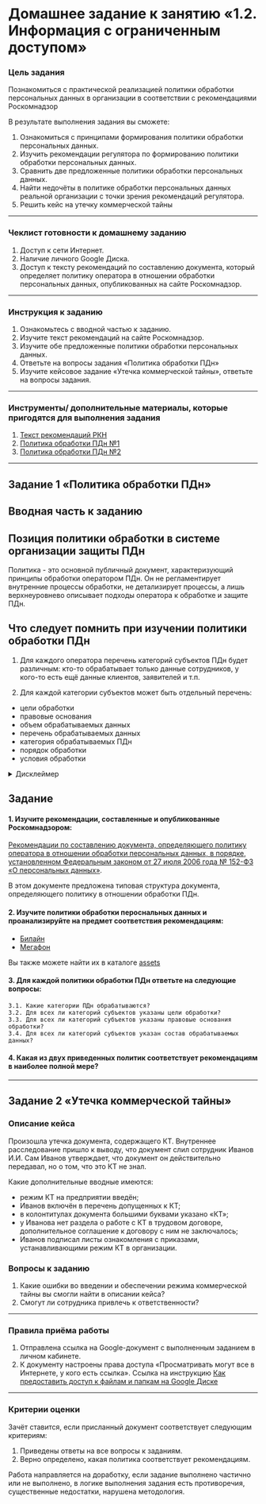# Домашнее задание к занятию «1.2. Информация с ограниченным доступом»

### Цель задания

Познакомиться с практической реализацией политики обработки персональных данных в организации в соответствии с рекомендациями Роскомнадзор 

В результате выполнения задания вы сможете:

1. Ознакомиться с принципами формирования политики обработки персональных данных.
2. Изучить рекомендации регулятора по формированию политики обработки персональных данных.
3. Сравнить две предложенные политики обработки персональных данных.
4. Найти недочёты в политике обработки персональных данных реальной организации с точки зрения рекомендаций регулятора.
5. Решить кейс на утечку коммерческой тайны

-----

### Чеклист готовности к домашнему заданию

1. Доступ к сети Интернет.
2. Наличие личного Google Диска.
3. Доступ к тексту рекомендаций по составлению документа, который определяет политику оператора в отношении обработки персональных данных, опубликованных на сайте Роскомнадзор.

-----

### Инструкция к заданию

1. Ознакомьтесь с вводной частью к заданию.
2. Изучите текст рекомендаций на сайте Роскомнадзор.
3. Изучите обе предложенные политики обработки персональных данных.
4. Ответьте на вопросы задания «Политика обработки ПДн»
5. Изучите кейсовое задание «Утечка коммерческой тайны», ответьте на вопросы задания.

-----

### Инструменты/ дополнительные материалы, которые пригодятся для выполнения задания


1. [Текст рекомендаций РКН](https://rkn.gov.ru/personal-data/p908/)
1. [Политика обработки ПДн №1](assets/beeline.pdf)
1. [Политика обработки ПДн №2](assets/megafon.pdf)

-----
## Задание 1 «Политика обработки ПДн»

## Вводная часть к заданию

## Позиция политики обработки в системе организации защиты ПДн
Политика - это основной публичный документ, характеризующий принципы обработки оператором ПДн. Он не регламентирует внутренние процессы обработки, не детализирует процессы, а лишь верхнеуровнево описывает подходы оператора к обработке и защите ПДн. 

## Что следует помнить при изучении политики обработки ПДн

1. Для каждого оператора перечень категорий субъектов ПДн будет различным: кто-то обрабатывает только данные сотрудников, у кого-то есть ещё данные клиентов, заявителей и т.п.

2. Для каждой категории субъектов может быть отдельный перечень:
- цели обработки
- правовые основания
- объем обрабатываемых данных
- перечень обрабатываемых данных
- категория обрабатываемых ПДн
- порядок обработки
- условия обработки

<details>
    <summary>Дисклеймер</summary>

* Политики обработки персональных данных приведены здесь исключительно в учебных целях. Они могут быть не в актуальной версии и на сайтах организаций опубликованы более свежие версии. Не следует к ним обращаться в рамках задания, используйте предложенные версии. 

* В рамках задания вы изучите только один документ из многочисленного количества документов, регламентирующих защиты ПДн в организации, а следовательно, не сможете охарактеризовать защиту персональных данных в организации в целом.

 * Опубликованные рекомендации не являются обязательными для исполнения.
</details>

## Задание

#### 1. Изучите рекомендации, составленные и опубликованные Роскомнадзором:
[Рекомендации по составлению документа, определяющего политику оператора в отношении обработки персональных данных, в порядке, установленном Федеральным законом от 27 июля 2006 года № 152-ФЗ «О персональных данных»](https://rkn.gov.ru/personal-data/p908/).

В этом документе предложена типовая структура документа, определяющего политику в отношении обработки ПДн. 


#### 2. Изучите политики обработки пероснальных данных и проанализируйте на предмет соответствия рекомендациям:
 * [Билайн](assets/beeline.pdf)
 * [Мегафон](assets/megafon.pdf)

  Вы также можете найти их в каталоге [assets](assets)


#### 3. Для **каждой** политики обработки ПДн ответьте на следующие вопросы:

    3.1. Какие категории ПДн обрабатываются?
    3.2. Для всех ли категорий субъектов указаны цели обработки?
    3.3. Для всех ли категорий субъектов указаны правовые основания обработки?
    3.4. Для всех ли категорий субъектов указан состав обрабатываемых данных?

#### 4.  Какая из двух приведенных политик соответствует рекомендациям в наиболее полной мере?
    
-----

## Задание 2 «Утечка коммерческой тайны»
### Описание кейса

Произошла утечка документа, содержащего КТ. Внутреннее расследование пришло к выводу, что документ слил сотрудник Иванов И.И. Сам Иванов утверждает, что документ он действительно передавал, но о том, что это КТ не знал. 

Какие дополнительные вводные имеются: 
- режим КТ на предприятии введён;
- Иванов включён в перечень допущенных к КТ;
- в колонтитулах документа большими буквами указано «КТ»;
- у Иванова нет раздела о работе с КТ в трудовом договоре, дополнительное соглашение к договору с ним не заключалось;
- Иванов подписал листы ознакомления с приказами, устанавливающими режим КТ в организации.

### Вопросы к заданию
1. Какие ошибки во введении и обеспечении режима коммерческой тайны вы смогли найти в описании кейса?
2. Смогут ли сотрудника привлечь к ответственности?

-----

### Правила приёма работы
1. Отправлена ссылка на Google-документ с выполненным заданием в личном кабинете.
2. К документу настроены права доступа «Просматривать могут все в Интернете, у кого есть ссылка». Ссылка на инструкцию [Как предоставить доступ к файлам и папкам на Google Диске](https://support.google.com/docs/answer/2494822?hl=ru&co=GENIE.Platform%3DDesktop)

-----

### Критерии оценки

Зачёт ставится, если присланный документ соответствует следующим критериям:

1. Приведены ответы на все вопросы к заданиям.
2. Верно определено, какая политика соответствует рекомендациям.

Работа направляется на доработку, если задание выполнено частично или не выполнено, в логике выполнения задания есть противоречия, существенные недостатки, нарушена методология.
